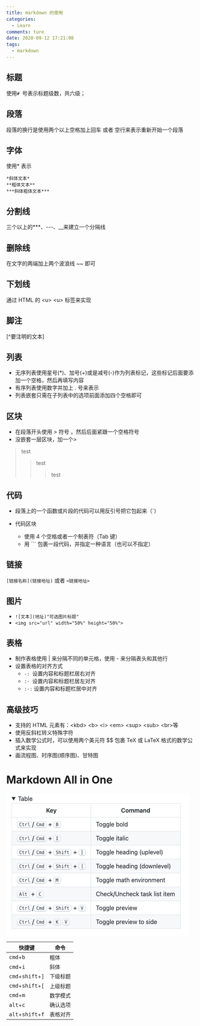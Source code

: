 ```yaml
---
title: markdown 的使用
categories:
  - Learn
comments: ture
date: 2020-09-12 17:21:08
tags:
  - markdown
---
```



## 标题
使用`# `号表示标题级数，共六级；

## 段落
段落的换行是使用两个以上空格加上回车 或者 空行来表示重新开始一个段落

## 字体
使用* 表示   
```
*斜体文本*
**粗体文本**
***斜体粗体文本***
```
## 分割线
三个以上的***、---、__来建立一个分隔线

## 删除线
在文字的两端加上两个波浪线 ~~ 即可

## 下划线
通过 HTML 的 \<u>   \<u> 标签来实现

## 脚注

[^要注明的文本]

## 列表
* 无序列表使用星号(*)、加号(+)或是减号(-)作为列表标记，这些标记后面要添加一个空格，然后再填写内容
* 有序列表使用数字并加上 . 号来表示
* 列表嵌套只需在子列表中的选项前面添加四个空格即可

## 区块
* 在段落开头使用 > 符号 ，然后后面紧跟一个空格符号
* 没嵌套一层区块，加一个\>
> test
>>test
>>>test

## 代码
* 段落上的一个函数或片段的代码可以用反引号把它包起来（`）
  
* 代码区块
  
  * 使用 4 个空格或者一个制表符（Tab 键）
  * 用 ``` 包裹一段代码，并指定一种语言（也可以不指定）
  
## 链接
`[链接名称](链接地址)` 或者 `<链接地址>`

## 图片
* `![文本](地址)"可选图片标题"`
* `<img src="url" width="50%" height="50%">`


## 表格
* 制作表格使用 | 来分隔不同的单元格，使用 - 来分隔表头和其他行
* 设置表格的对齐方式
  * `-: `设置内容和标题栏居右对齐
  * `:- `设置内容和标题栏居左对齐
  * `:-:` 设置内容和标题栏居中对齐

## 高级技巧
* 支持的 HTML 元素有：\<kbd> \<b> \<i> \<em> \<sup> \<sub> \<br>等
* 使用反斜杠转义特殊字符
* 插入数学公式时，可以使用两个美元符 $$ 包裹 TeX 或 LaTeX 格式的数学公式来实现
* 画流程图、时序图(顺序图)、甘特图







# Markdown All in One



![](https://github.com/colawong/colawong.github.io/blob/master/source/_posts/markdown-%E7%9A%84%E4%BD%BF%E7%94%A8/%20table.png?raw=true)


| 快捷键                                       | 命令     |
| -------------------------------------------- | -------- |
| <kbd>cmd</kbd>+<kbd>b</kbd>                  | 粗体     |
| <kbd>cmd</kbd>+<kbd>i</kbd>                  | 斜体     |
| <kbd>cmd</kbd>+<kbd>shift</kbd>+<kbd>]</kbd> | 下级标题 |
| <kbd>cmd</kbd>+<kbd>shift</kbd>+<kbd>[</kbd> | 上级标题 |
| <kbd>cmd</kbd>+<kbd>m</kbd>                  | 数学模式 |
| <kbd>alt</kbd>+<kbd>c</kbd>                  | 确认选项 |
| <kbd>alt</kbd>+<kbd>shift</kbd>+<kbd>f</kbd> | 表格对齐 |




